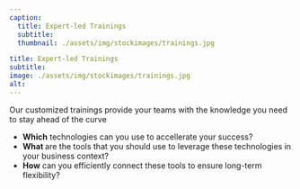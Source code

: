 ```yaml
---
caption:
  title: Expert-led Trainings
  subtitle: 
  thumbnail: ./assets/img/stockimages/trainings.jpg

title: Expert-led Trainings
subtitle: 
image: ./assets/img/stockimages/trainings.jpg
alt: 
---
```


Our customized trainings provide your teams with the knowledge you need to stay ahead of the curve

- <b><span class="text-success">Which</span></b> technologies can you use to accellerate your success?
- <b><span class="text-success"> What </span></b> are the tools that you should use to leverage these technologies in your business context?
- <b><span class="text-success">How</span></b> can you efficiently connect these tools to ensure long-term flexibility?
